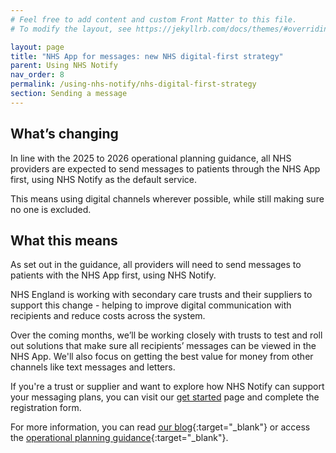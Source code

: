 ```yaml
---
# Feel free to add content and custom Front Matter to this file.
# To modify the layout, see https://jekyllrb.com/docs/themes/#overriding-theme-defaults

layout: page
title: "NHS App for messages: new NHS digital-first strategy"
parent: Using NHS Notify
nav_order: 8
permalink: /using-nhs-notify/nhs-digital-first-strategy
section: Sending a message
---
```


## What’s changing

In line with the 2025 to 2026 operational planning guidance, all NHS providers are expected to send messages to patients through the NHS App first, using NHS Notify as the default service.

This means using digital channels wherever possible, while still making sure no one is excluded.

## What this means

As set out in the guidance, all providers will need to send messages to patients with the NHS App first, using NHS Notify.

NHS England is working with secondary care trusts and their suppliers to support this change - helping to improve digital communication with recipients and reduce costs across the system.

Over the coming months, we’ll be working closely with trusts to test and roll out solutions that make sure all recipients’ messages can be viewed in the NHS App. We'll also focus on getting the best value for money from other channels like text messages and letters.

If you're a trust or supplier and want to explore how NHS Notify can support your messaging plans, you can visit our [get started](https://notify.nhs.uk/get-started/) page and complete the registration form.

For more information, you can read [our blog](https://digital.nhs.uk/blog/transformation-blog/2025/a-digital-first-approach-to-patient-communications){:target="\_blank"} or access the [operational planning guidance](https://www.england.nhs.uk/long-read/2025-26-priorities-and-operational-planning-guidance/){:target="\_blank"}.
